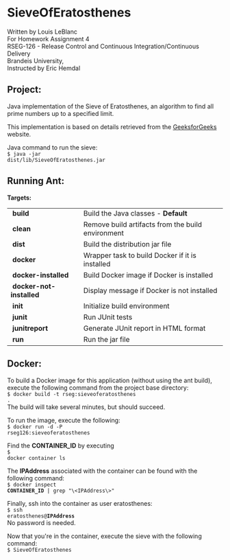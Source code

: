 # SieveOfEratosthenes
Written by Louis LeBlanc<br>
For Homework Assignment 4<br>
RSEG-126 - Release Control and Continuous Integration/Continuous Delivery<br>
Brandeis University,<br>
Instructed by Eric Hemdal<br>

## Project:
Java implementation of the Sieve of Eratosthenes, an algorithm to find all prime numbers up to a specified limit.

This implementation is based on details retrieved from the <a href="https://www.geeksforgeeks.org/sieve-of-eratosthenes/">GeeksforGeeks</a> website.

Java command to run the sieve:<br>
<code>$ java -jar  dist/lib/SieveOfEratosthenes.jar</code>

## Running Ant:
<table>
  <tr><strong>Targets:</strong></tr>
  <tr><td>&nbsp;<strong>build</strong></td><td>Build the Java classes - <strong>Default</strong></td></tr>
  <tr><td>&nbsp;<strong>clean</strong></td><td>Remove build artifacts from the build environment</td></tr>
  <tr><td>&nbsp;<strong>dist</strong></td><td>Build the distribution jar file</td></tr>
  <tr><td>&nbsp;<strong>docker</strong></td><td>Wrapper task to build Docker if it is installed</td></tr>
  <tr><td>&nbsp;<strong>docker-installed</strong></td><td>Build Docker image if Docker is installed</td></tr>
  <tr><td>&nbsp;<strong>docker-not-installed</strong></td><td>Display message if Docker is not installed</td></tr>
  <tr><td>&nbsp;<strong>init</strong></td><td>Initialize build environment</td></tr>
  <tr><td>&nbsp;<strong>junit</strong></td><td>Run JUnit tests</td></tr>
  <tr><td>&nbsp;<strong>junitreport</strong></td><td>Generate JUnit report in HTML format</td></tr>
  <tr><td>&nbsp;<strong>run</strong></td><td>Run the jar file</td></tr>
</table>


## Docker:
To build a Docker image for this application (without using the ant build), execute the following command from the project base directory:<br>
<code>$ docker build -t rseg:sieveoferatosthenes .</code><br>
The build will take several minutes, but should succeed.

To run the image, execute the following:<br>
<code>$ docker run -d -P rseg126:sieveoferatosthenes</code>

Find the **CONTAINER_ID** by executing<br>
<code>$ docker container ls</code>

The **IPAddress** associated with the container can be found with the following command:<br>
<code>$ docker inspect **CONTAINER_ID** | grep &quot;\\<IPAddress\\>&quot;</code>

Finally, ssh into the container as user eratosthenes:<br>
<code>$ ssh eratosthenes@**IPAddress**</code><br>
No password is needed.

Now that you're in the container, execute the sieve with the following command:<br>
<code>$ SieveOfEratosthenes</code><br>
